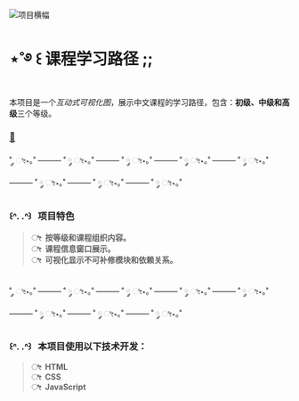 ![项目横幅](https://raw.githubusercontent.com/jk2yk97/OO2/refs/heads/main/banner.png)
# ‪‪⋆˚࿔ ꒰ 课程学习路径 ;;

本项目是一个*互动式可视化图*，展示中文课程的学习路径，包含：**初级、中级和高级**三个等级。

### [🧊](https://jk2yk97.github.io/xd/)

˚ ༘ ೀ⋆｡˚ ——— ˚ ༘ ೀ⋆｡˚ ——— ˚ ༘ ೀ⋆｡˚ ——— ˚ ༘ ೀ⋆｡˚ ——— ˚ ༘ ೀ⋆｡˚ ——— ˚ ༘ ೀ⋆｡˚ ——— ˚ ༘ ೀ⋆｡˚ ——— ˚ ༘ ೀ⋆｡˚

### ꒰ᐢ. .ᐢ꒱&nbsp;&nbsp;&nbsp;项目特色

> **ೀ&nbsp;&nbsp;按等级和课程组织内容。**  
> **ೀ&nbsp;&nbsp;课程信息窗口展示。**  
> **ೀ&nbsp;&nbsp;可视化显示不可补修模块和依赖关系。**

&nbsp;<br>
˚ ༘ ೀ⋆｡˚ ——— ˚ ༘ ೀ⋆｡˚ ——— ˚ ༘ ೀ⋆｡˚ ——— ˚ ༘ ೀ⋆｡˚ ——— ˚ ༘ ೀ⋆｡˚ ——— ˚ ༘ ೀ⋆｡˚ ——— ˚ ༘ ೀ⋆｡˚ ——— ˚ ༘ ೀ⋆｡˚

### ꒰ᐢ. .ᐢ꒱&nbsp;&nbsp;&nbsp;本项目使用以下技术开发：

> **ೀ&nbsp;&nbsp;HTML**  
> **ೀ&nbsp;&nbsp;CSS**  
> **ೀ&nbsp;&nbsp;JavaScript**
